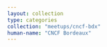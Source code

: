 ```yaml
---
layout: collection
type: categories
collection: "meetups/cncf-bdx"
human-name: "CNCF Bordeaux"
---
```

